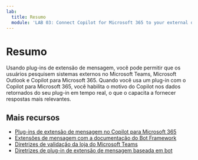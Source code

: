 ```yaml
---
lab:
  title: Resumo
  module: 'LAB 03: Connect Copilot for Microsoft 365 to your external data in real-time with message extension plugins built with .NET and Visual Studio'
---
```


# Resumo

Usando plug-ins de extensão de mensagem, você pode permitir que os usuários pesquisem sistemas externos no Microsoft Teams, Microsoft Outlook e Copilot para Microsoft 365. Quando você usa um plug-in com o Copilot para Microsoft 365, você habilita o motivo do Copilot nos dados retornados do seu plug-in em tempo real, o que o capacita a fornecer respostas mais relevantes.

## Mais recursos

- [Plug-ins de extensão de mensagem no Copilot para Microsoft 365](/microsoft-365-copilot/extensibility/overview-message-extension-bot)
- [Extensões de mensagem com a documentação do Bot Framework](/microsoftteams/platform/messaging-extensions/build-bot-based-message-extension?tabs=search-commands)
- [Diretrizes de validação da loja do Microsoft Teams](/microsoftteams/platform/concepts/deploy-and-publish/appsource/prepare/teams-store-validation-guidelines#teams-apps-extensible-as-plugin-for-microsoft-copilot-for-microsoft-365)
- [Diretrizes de plug-in de extensão de mensagem baseada em bot](/microsoftteams/platform/messaging-extensions/high-quality-message-extension?tabs=tasks)
